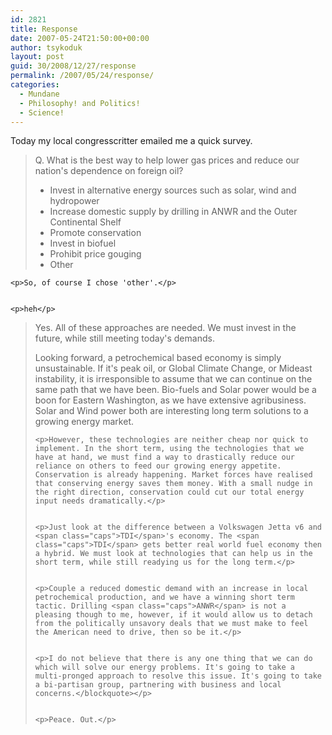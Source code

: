 ```yaml
---
id: 2821
title: Response
date: 2007-05-24T21:50:00+00:00
author: tsykoduk
layout: post
guid: 30/2008/12/27/response
permalink: /2007/05/24/response/
categories:
  - Mundane
  - Philosophy! and Politics!
  - Science!
---
```

<p>Today my local congresscritter emailed me a quick survey.</p>


<blockquote>Q. What is the best way to help lower gas prices and reduce our nation's dependence on foreign oil?<br />
<ul>
<li>Invest in alternative energy sources such as solar, wind and hydropower</li>
<li>Increase domestic supply by drilling in <span class="caps">ANWR</span> and the Outer Continental Shelf</li>
<li>Promote conservation</li>
<li>Invest in biofuel</li>
<li>Prohibit price gouging</li>
<li>Other</li>
</ul>
</blockquote>

	<p>So, of course I chose 'other'.</p>


	<p>heh</p>


<blockquote>
  Yes. All of these approaches are needed. We must invest in the future, while still meeting today's demands.

  Looking forward, a petrochemical based economy is simply unsustainable. If it's peak oil, or Global Climate Change, or Mideast instability, it is irresponsible to assume that we can continue on the same path that we have been. Bio-fuels and Solar power would be a boon for Eastern Washington, as we have extensive agribusiness. Solar and Wind power both are interesting long term solutions to a growing energy market.

	<p>However, these technologies are neither cheap nor quick to implement. In the short term, using the technologies that we have at hand, we must find a way to drastically reduce our reliance on others to feed our growing energy appetite. Conservation is already happening. Market forces have realised that conserving energy saves them money. With a small nudge in the right direction, conservation could cut our total energy input needs dramatically.</p>


	<p>Just look at the difference between a Volkswagen Jetta v6 and <span class="caps">TDI</span>'s economy. The <span class="caps">TDI</span> gets better real world fuel economy then a hybrid. We must look at technologies that can help us in the short term, while still readying us for the long term.</p>


	<p>Couple a reduced domestic demand with an increase in local petrochemical production, and we have a winning short term tactic. Drilling <span class="caps">ANWR</span> is not a pleasing though to me, however, if it would allow us to detach from the politically unsavory deals that we must make to feel the American need to drive, then so be it.</p>


	<p>I do not believe that there is any one thing that we can do which will solve our energy problems. It's going to take a multi-pronged approach to resolve this issue. It's going to take a bi-partisan group, partnering with business and local concerns.</blockquote></p>


	<p>Peace. Out.</p>